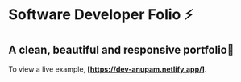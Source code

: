# Software Developer Folio ⚡️

## A clean, beautiful and responsive portfolio🚀

To view a live example, **[https://dev-anupam.netlify.app/]**.
